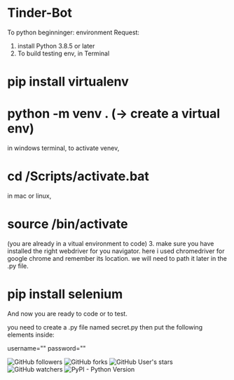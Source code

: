 # Tinder-Bot

To python beginninger:
environment Request:
  1. install Python 3.8.5 or later
  2. To build testing env, in Terminal
# pip install virtualenv
# python -m venv .  (-> create a virtual env)
in windows terminal, to activate venev, 
# cd <venv>/Scripts/activate.bat
in mac or linux,
# source <venv>/bin/activate
  (you are already in a vitual environment to code)
  3. make sure you have installed the right webdriver for you navigator.  here i used chromedriver for google chrome and remember its location.
    we will need to path it later in the .py file.
# pip install selenium
  
And now you are ready to code or to test.

you need to create a .py file named secret.py
then put the following elements inside:

username="<your login facebook>"
password="<your password>"
  

 ![GitHub followers](https://img.shields.io/github/followers/felixyangyicheng?style=social)
![GitHub forks](https://img.shields.io/github/forks/felixyangyicheng/Tinder-Bot?style=social)
![GitHub User's stars](https://img.shields.io/github/stars/felixyangyicheng?style=social)
![GitHub watchers](https://img.shields.io/github/watchers/felixyangyicheng/Tinder-Bot?style=social)
![PyPI - Python Version](https://img.shields.io/pypi/pyversions/3)

